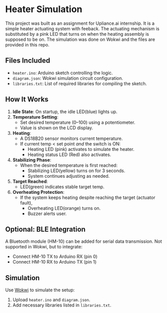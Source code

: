 # Heater Simulation
This project was built as an assignment for Upliance.ai internship.
It is a simple heater actuating system with feeback. The actuating mechanism is substituted by a pink LED that turns on when the heating assembly is supposed to be on. The simulation was done on Wokwi and the files are provided in this repo.


## Files Included
- `heater.ino`: Arduino sketch controlling the logic.
- `diagram.json`: Wokwi simulation circuit configuration.
- `libraries.txt`: List of required libraries for compiling the sketch.

## How It Works
1. **Idle State**: On startup, the idle LED(blue) lights up.
2. **Temperature Setting**: 
   - Set desired temperature (0–100) using a potentiometer.
   - Value is shown on the LCD display.
3. **Heating**:
   - A DS18B20 sensor monitors current temperature.
   - If current temp < set point *and* the switch is ON:
     - Heating LED (pink) activates to simulate the heater.
     - Heating status LED (Red) also activates.
4. **Stabilizing Phase**:
   - When the desired temperature is first reached:
     - Stabilizing LED(yellow) turns on for 3 seconds.
     - System continues adjusting as needed.
5. **Target Reached**:
   - LED(green) indicates stable target temp.
6. **Overheating Protection**:
   - If the system keeps heating despite reaching the target (actuator fault), 
     - Overheating LED(orange) turns on.
     - Buzzer alerts user.
    
## Optional: BLE Integration
A Bluetooth module (HM-10) can be added for serial data transmission. Not supported in Wokwi, but to integrate:
- Connect HM-10 TX to Arduino RX (pin 0)
- Connect HM-10 RX to Arduino TX (pin 1)

## Simulation
Use [Wokwi](https://wokwi.com/) to simulate the setup:
1. Upload `heater.ino` and `diagram.json`.
2. Add necessary libraries listed in `libraries.txt`.
